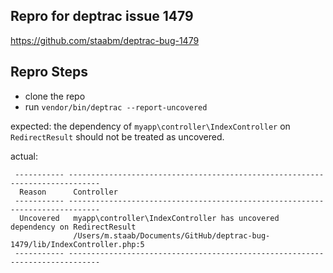 ## Repro for deptrac issue 1479

https://github.com/staabm/deptrac-bug-1479

## Repro Steps

- clone the repo
- run `vendor/bin/deptrac --report-uncovered`

expected: the dependency of `myapp\controller\IndexController` on `RedirectResult` should not be treated as uncovered.

actual:
```
 ----------- ----------------------------------------------------------------------------- 
  Reason      Controller                                                                   
 ----------- ----------------------------------------------------------------------------- 
  Uncovered   myapp\controller\IndexController has uncovered dependency on RedirectResult  
              /Users/m.staab/Documents/GitHub/deptrac-bug-1479/lib/IndexController.php:5   
 ----------- ----------------------------------------------------------------------------- 

```
